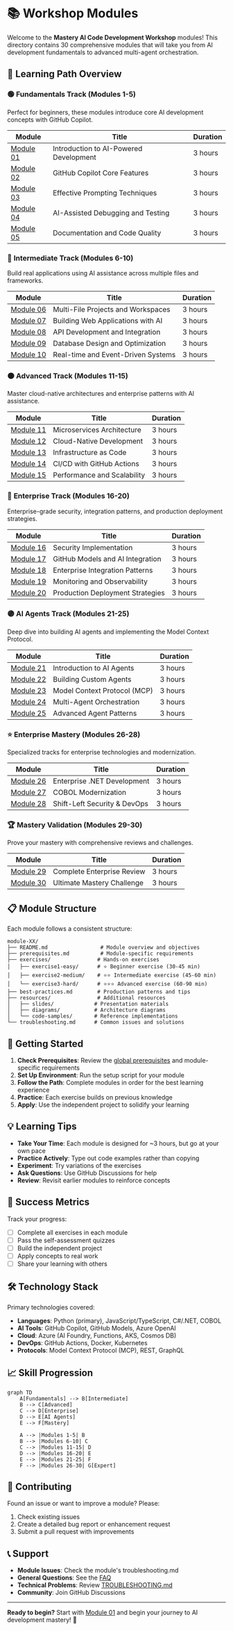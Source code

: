 # 📚 Workshop Modules

Welcome to the **Mastery AI Code Development Workshop** modules! This directory contains 30 comprehensive modules that will take you from AI development fundamentals to advanced multi-agent orchestration.

## 🎯 Learning Path Overview

### 🟢 **Fundamentals Track** (Modules 1-5)
Perfect for beginners, these modules introduce core AI development concepts with GitHub Copilot.

| Module | Title | Duration |
|--------|-------|----------|
| [Module 01](./module-01/) | Introduction to AI-Powered Development | 3 hours |
| [Module 02](./module-02/) | GitHub Copilot Core Features | 3 hours |
| [Module 03](./module-03/) | Effective Prompting Techniques | 3 hours |
| [Module 04](./module-04/) | AI-Assisted Debugging and Testing | 3 hours |
| [Module 05](./module-05/) | Documentation and Code Quality | 3 hours |

### 🔵 **Intermediate Track** (Modules 6-10)
Build real applications using AI assistance across multiple files and frameworks.

| Module | Title | Duration |
|--------|-------|----------|
| [Module 06](./module-06/) | Multi-File Projects and Workspaces | 3 hours |
| [Module 07](./module-07/) | Building Web Applications with AI | 3 hours |
| [Module 08](./module-08/) | API Development and Integration | 3 hours |
| [Module 09](./module-09/) | Database Design and Optimization | 3 hours |
| [Module 10](./module-10/) | Real-time and Event-Driven Systems | 3 hours |

### 🟠 **Advanced Track** (Modules 11-15)
Master cloud-native architectures and enterprise patterns with AI assistance.

| Module | Title | Duration |
|--------|-------|----------|
| [Module 11](./module-11/) | Microservices Architecture | 3 hours |
| [Module 12](./module-12/) | Cloud-Native Development | 3 hours |
| [Module 13](./module-13/) | Infrastructure as Code | 3 hours |
| [Module 14](./module-14/) | CI/CD with GitHub Actions | 3 hours |
| [Module 15](./module-15/) | Performance and Scalability | 3 hours |

### 🔴 **Enterprise Track** (Modules 16-20)
Enterprise-grade security, integration patterns, and production deployment strategies.

| Module | Title | Duration |
|--------|-------|----------|
| [Module 16](./module-16/) | Security Implementation | 3 hours |
| [Module 17](./module-17/) | GitHub Models and AI Integration | 3 hours |
| [Module 18](./module-18/) | Enterprise Integration Patterns | 3 hours |
| [Module 19](./module-19/) | Monitoring and Observability | 3 hours |
| [Module 20](./module-20/) | Production Deployment Strategies | 3 hours |

### 🟣 **AI Agents Track** (Modules 21-25)
Deep dive into building AI agents and implementing the Model Context Protocol.

| Module | Title | Duration |
|--------|-------|----------|
| [Module 21](./module-21/) | Introduction to AI Agents | 3 hours |
| [Module 22](./module-22/) | Building Custom Agents | 3 hours |
| [Module 23](./module-23/) | Model Context Protocol (MCP) | 3 hours |
| [Module 24](./module-24/) | Multi-Agent Orchestration | 3 hours |
| [Module 25](./module-25/) | Advanced Agent Patterns | 3 hours |

### ⭐ **Enterprise Mastery** (Modules 26-28)
Specialized tracks for enterprise technologies and modernization.

| Module | Title | Duration |
|--------|-------|----------|
| [Module 26](./module-26/) | Enterprise .NET Development | 3 hours |
| [Module 27](./module-27/) | COBOL Modernization | 3 hours |
| [Module 28](./module-28/) | Shift-Left Security & DevOps | 3 hours |

### 🏆 **Mastery Validation** (Modules 29-30)
Prove your mastery with comprehensive reviews and challenges.

| Module | Title | Duration |
|--------|-------|----------|
| [Module 29](./module-29/) | Complete Enterprise Review | 3 hours |
| [Module 30](./module-30/) | Ultimate Mastery Challenge | 3 hours |

## 📋 Module Structure

Each module follows a consistent structure:

```
module-XX/
├── README.md                 # Module overview and objectives
├── prerequisites.md          # Module-specific requirements
├── exercises/               # Hands-on exercises
│   ├── exercise1-easy/      # ⭐ Beginner exercise (30-45 min)
│   ├── exercise2-medium/    # ⭐⭐ Intermediate exercise (45-60 min)
│   └── exercise3-hard/      # ⭐⭐⭐ Advanced exercise (60-90 min)
├── best-practices.md        # Production patterns and tips
├── resources/               # Additional resources
│   ├── slides/             # Presentation materials
│   ├── diagrams/           # Architecture diagrams
│   └── code-samples/       # Reference implementations
└── troubleshooting.md      # Common issues and solutions
```

## 🚀 Getting Started

1. **Check Prerequisites**: Review the [global prerequisites](../PREREQUISITES.md) and module-specific requirements
2. **Set Up Environment**: Run the setup script for your module
3. **Follow the Path**: Complete modules in order for the best learning experience
4. **Practice**: Each exercise builds on previous knowledge
5. **Apply**: Use the independent project to solidify your learning

## 💡 Learning Tips

- **Take Your Time**: Each module is designed for ~3 hours, but go at your own pace
- **Practice Actively**: Type out code examples rather than copying
- **Experiment**: Try variations of the exercises
- **Ask Questions**: Use GitHub Discussions for help
- **Review**: Revisit earlier modules to reinforce concepts

## 🎯 Success Metrics

Track your progress:
- [ ] Complete all exercises in each module
- [ ] Pass the self-assessment quizzes
- [ ] Build the independent project
- [ ] Apply concepts to real work
- [ ] Share your learning with others

## 🛠️ Technology Stack

Primary technologies covered:
- **Languages**: Python (primary), JavaScript/TypeScript, C#/.NET, COBOL
- **AI Tools**: GitHub Copilot, GitHub Models, Azure OpenAI
- **Cloud**: Azure (AI Foundry, Functions, AKS, Cosmos DB)
- **DevOps**: GitHub Actions, Docker, Kubernetes
- **Protocols**: Model Context Protocol (MCP), REST, GraphQL

## 📈 Skill Progression

```mermaid
graph TD
    A[Fundamentals] --> B[Intermediate]
    B --> C[Advanced]
    C --> D[Enterprise]
    D --> E[AI Agents]
    E --> F[Mastery]
    
    A --> |Modules 1-5| B
    B --> |Modules 6-10| C
    C --> |Modules 11-15| D
    D --> |Modules 16-20| E
    E --> |Modules 21-25| F
    F --> |Modules 26-30| G[Expert]
```

## 🤝 Contributing

Found an issue or want to improve a module? Please:
1. Check existing issues
2. Create a detailed bug report or enhancement request
3. Submit a pull request with improvements

## 📞 Support

- **Module Issues**: Check the module's troubleshooting.md
- **General Questions**: See the [FAQ](../FAQ.md)
- **Technical Problems**: Review [TROUBLESHOOTING.md](../TROUBLESHOOTING.md)
- **Community**: Join GitHub Discussions

---

**Ready to begin?** Start with [Module 01](./module-01/) and begin your journey to AI development mastery! 🚀
